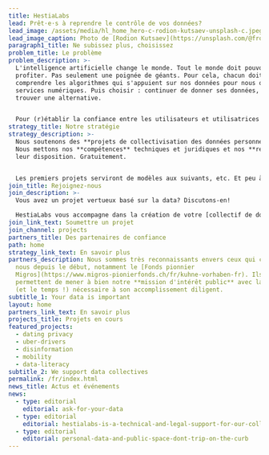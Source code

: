 ```yaml
---
title: HestiaLabs
lead: Prêt·e·s à reprendre le contrôle de vos données?
lead_image: /assets/media/hl_home_hero-c-rodion-kutsaev-unsplash-c.jpeg
lead_image_caption: Photo de [Rodion Kutsaev](https://unsplash.com/@frostroomhead)
paragraph1_title: Ne subissez plus, choisissez
problem_title: Le problème
problem_description: >-
  L'intelligence artificielle change le monde. Tout le monde doit pouvoir en
  profiter. Pas seulement une poignée de géants. Pour cela, chacun doit pouvoir
  comprendre les algorithmes qui s'appuient sur nos données pour nous offrir des
  services numériques. Puis choisir : continuer de donner ses données, ou
  trouver une alternative.


  Pour (r)établir la confiance entre les utilisateurs et utilisatrices et ceux qui développent les services numériques, nous créons les "[collectifs de données](/fr/projects/)": mains dans la main, utilisateurs et entrepreneurs y décident quelles données sont utilisées, comment elles sont utilisées, et dans quels buts.
strategy_title: Notre stratégie
strategy_description: >-
  Nous soutenons des **projets de collectivisation des données personnelles**.
  Nous mettons nos **compétences** techniques et juridiques et nos **réseaux** à
  leur disposition. Gratuitement.


  Les premiers projets serviront de modèles aux suivants, etc. Et peu à peu, grâce à ces exemples très concrets, tout le monde comprendra **la valeur des données que nous générons.**
join_title: Rejoignez-nous
join_description: >-
  Vous avez un projet vertueux basé sur la data? Discutons-en!

  HestiaLabs vous accompagne dans la création de votre [collectif de données] (/fr/projects/) et de la communauté d'utilisateurs/trices associée. **Gratuitement!**
join_link_text: Soumettre un projet
join_channel: projects
partners_title: Des partenaires de confiance
path: home
strategy_link_text: En savoir plus
partners_description: Nous sommes très reconnaissants envers ceux qui croient en
  nous depuis le début, notamment le [Fonds pionnier
  Migros](https://www.migros-pionierfonds.ch/fr/kuhne-vorhaben-fr). Ils nous
  permettent de mener à bien notre **mission d'intérêt public** avec la rigueur
  (et le temps !) nécessaire à son accomplissement diligent.
subtitle_1: Your data is important
layout: home
partners_link_text: En savoir plus
projects_title: Projets en cours
featured_projects:
  - dating privacy
  - uber-drivers
  - disinformation
  - mobility
  - data-literacy
subtitle_2: We support data collectives
permalink: /fr/index.html
news_title: Actus et événements
news:
  - type: editorial
    editorial: ask-for-your-data
  - type: editorial
    editorial: hestialabs-is-a-technical-and-legal-support-for-our-collective-explains-jessica-pidoux
  - type: editorial
    editorial: personal-data-and-public-space-dont-trip-on-the-curb
---
```

